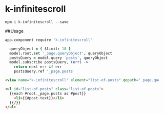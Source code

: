 k-infinitescroll
========

```
npm i k-infinitescroll --save
```

##Usage

```coffeescript
app.component require 'k-infinitescroll'
```

```coffeescript
  queryObject = { $limit: 10 }
  model.root.set '_page.queryObject', queryObject
  postsQuery = model.query 'posts', queryObject
  model.subscribe postsQuery, (err) ->
    return next err if err
    postsQuery.ref '_page.posts'

```

```html
<view name="k-infinitescroll" element="list-of-posts" qopath="_page.queryObject" path="_page.posts" collection="posts"></view>

<ul id="list-of-posts" class="list-of-posts">
  {{each #root._page.posts as #post}}
    <li>{{#post.text}}</li>
  {{/}}
</ul>

```

